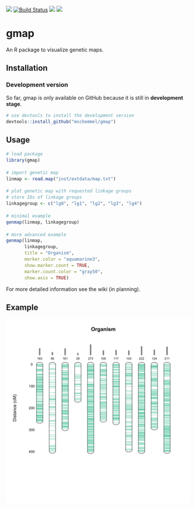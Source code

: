 [![](https://img.shields.io/badge/lifecycle-maturing-blue.svg)](https://www.tidyverse.org/lifecycle/#maturing)
[![Build Status](https://travis-ci.org/mschemmel/gmap.svg?branch=master)](https://travis-ci.org/mschemmel/gmap)
[![](https://img.shields.io/github/languages/code-size/mschemmel/gmap.svg)](https://github.com/mschemmel/gmap)
[![](https://img.shields.io/github/last-commit/mschemmel/gmap.svg)](https://github.com/mschemmel/gmap/commits/master)

# gmap
An R package to visualize genetic maps.


## Installation
### Development version
So far, gmap is only available on GitHub because it is still in __development stage__.

```r
# use devtools to install the development version
devtools::install_github("mschemmel/gmap")
```

## Usage
```r
# load package
library(gmap)

# import genetic map
linmap <- read.map("inst/extdata/map.txt")

# plot genetic map with requested linkage groups
# store IDs of linkage groups
linkagegroup <- c("lg0", "lg1", "lg2", "lg3", "lg4") 

# minimal example
genmap(linmap, linkagegroup)

# more advanced example
genmap(linmap,
       linkagegroup, 
       title = "Organism", 
       marker.color = "aquamarine3",
       show.marker.count = TRUE,
       marker.count.color = "gray50",
       show.axis = TRUE)
```

For more detailed information see the wiki (in planning).

## Example

<p align="center">
<img src="/inst/extdata/example.svg" width:"50%">
</p>
